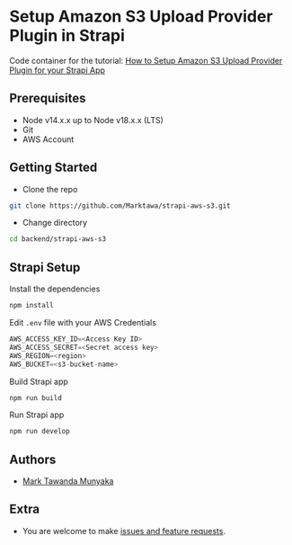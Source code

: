 # Setup Amazon S3 Upload Provider Plugin in Strapi

Code container for the tutorial: [How to Setup Amazon S3 Upload Provider Plugin for your Strapi App](https://strapi.io/blog/how-to-set-up-amazon-s3-upload-provider-plugin-for-our-strapi-app)

## Prerequisites

- Node v14.x.x up to Node v18.x.x (LTS)
- Git
- AWS Account

## Getting Started

- Clone the repo
```bash
git clone https://github.com/Marktawa/strapi-aws-s3.git
```

- Change directory
```bash
cd backend/strapi-aws-s3
```

## Strapi Setup

Install the dependencies
```bash
npm install
```

Edit `.env` file with your AWS Credentials
```js
AWS_ACCESS_KEY_ID=<Access Key ID>
AWS_ACCESS_SECRET=<Secret access key>
AWS_REGION=<region>
AWS_BUCKET=<s3-bucket-name>
```

Build Strapi app
```bash
npm run build
```

Run Strapi app
```bash
npm run develop
```

## Authors

- [Mark Tawanda Munyaka](https://github.com/Marktawa)

## Extra

- You are welcome to make [issues and feature requests](https://github.com/Marktawa/strapi-aws-s3/issues).
